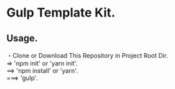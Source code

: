 # Gulp Template Kit.

## Usage.

・Clone or Download This Repository in Project Root Dir.<br>
=> 'npm init' or 'yarn init'.<br>
==> 'npm install' or 'yarn'.<br>
===> 'gulp'.
